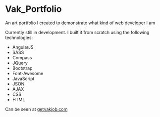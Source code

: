 # Vak_Portfolio
An art portfolio I created to demonstrate what kind of web developer I am


Currently still in development. 
I built it from scratch using the following technologies:
<ul>
  <li>AngularJS</li>
  <li>SASS</li>
  <li>Compass</li>
  <li>JQuery</li>
  <li>Bootstrap</li>
  <li>Font-Awesome</li>
  <li>JavaScript</li>
  <li>JSON</li>
  <li>AJAX</li>
  <li>CSS</li>
  <li>HTML</li>
</ul>

Can be seen at <a href="http://www.getvakjob.com">getvakjob.com</a>
